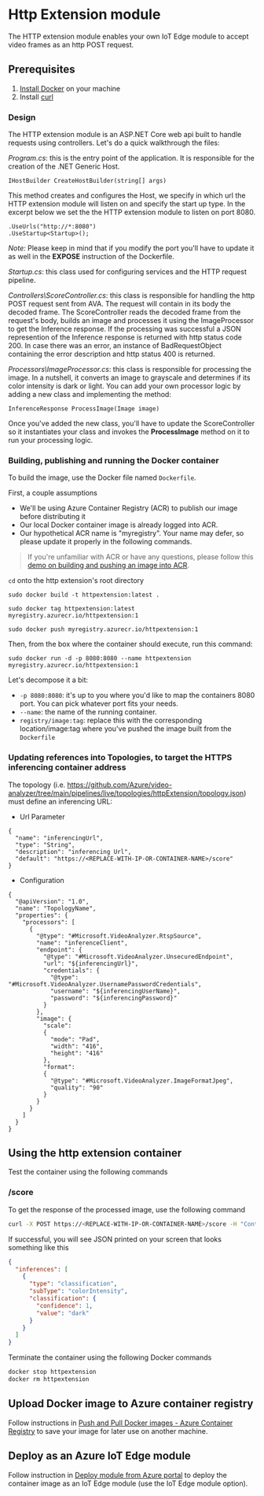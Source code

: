 # Http Extension module

The HTTP extension module enables your own IoT Edge module to accept video frames as an http POST request. 

## Prerequisites

1. [Install Docker](http://docs.docker.com/docker-for-windows/install/) on your machine
2. Install [curl](http://curl.haxx.se/)

### Design
The HTTP extension module is an ASP.NET Core web api built to handle requests using controllers. Let's do a quick walkthrough the files:

*Program.cs*: this is the entry point of the application. It is responsible for the creation of the .NET Generic Host.

```
IHostBuilder CreateHostBuilder(string[] args)
```
This method creates and configures the Host, we specify in which url the HTTP extension module will listen on and specify the start up type.
In the excerpt below we set the the HTTP extension module to listen on port 8080. 

```
.UseUrls("http://*:8080")
.UseStartup<Startup>();
```
*Note:* Please keep in mind that if you modify the port you'll have to update it as well in the **EXPOSE** instruction of the Dockerfile.


*Startup.cs*: this class used for configuring services and the HTTP request pipeline.


*Controllers\ScoreController.cs*: this class is responsible for handling the http POST request sent from AVA. The request will contain in its body the decoded frame. The ScoreController reads the decoded frame from the request's body, builds an image and processes it using the ImageProcessor to get the Inference response. If the processing was successful a JSON represention of the Inference response is returned with http status code 200. In case there was an error, an instance of BadRequestObject containing the error description and http status 400 is returned.


*Processors\ImageProcessor.cs*: this class is responsible for processing the image. In a nutshell, it converts an image to grayscale and determines if its color intensity is dark or light. You can add your own processor logic by adding a new class and implementing the method:

```
InferenceResponse ProcessImage(Image image)
```

Once you've added the new class, you'll have to update the ScoreController so it instantiates your class and invokes the **ProcessImage** method on it to run your processing logic.

### Building, publishing and running the Docker container

To build the image, use the Docker file named `Dockerfile`.

First, a couple assumptions

* We'll be using Azure Container Registry (ACR) to publish our image before distributing it
* Our local Docker container image is already logged into ACR.
* Our hypothetical ACR name is "myregistry". Your name may defer, so please update it properly in the following commands.

> If you're unfamiliar with ACR or have any questions, please follow this [demo on building and pushing an image into ACR](https://docs.microsoft.com/en-us/azure/container-registry/container-registry-get-started-docker-cli).

`cd` onto the http extension's root directory 

```
sudo docker build -t httpextension:latest .

sudo docker tag httpextension:latest myregistry.azurecr.io/httpextension:1

sudo docker push myregistry.azurecr.io/httpextension:1
```

Then, from the box where the container should execute, run this command:

`sudo docker run -d -p 8080:8080 --name httpextension myregistry.azurecr.io/httpextension:1`

Let's decompose it a bit:

* `-p 8080:8080`: it's up to you where you'd like to map the containers 8080 port. You can pick whatever port fits your needs.
* `--name`: the name of the running container.
* `registry/image:tag`: replace this with the corresponding location/image:tag where you've pushed the image built from the `Dockerfile`

### Updating references into Topologies, to target the HTTPS inferencing container address
The topology (i.e. https://github.com/Azure/video-analyzer/tree/main/pipelines/live/topologies/httpExtension/topology.json) must define an inferencing URL:

* Url Parameter
```
{
  "name": "inferencingUrl",
  "type": "String",
  "description": "inferencing Url",
  "default": "https://<REPLACE-WITH-IP-OR-CONTAINER-NAME>/score"
}
```
* Configuration
```
{
  "@apiVersion": "1.0",
  "name": "TopologyName",
  "properties": {
    "processors": [
      {
        "@type": "#Microsoft.VideoAnalyzer.RtspSource",
        "name": "inferenceClient",
        "endpoint": {
          "@type": "#Microsoft.VideoAnalyzer.UnsecuredEndpoint",
          "url": "${inferencingUrl}",
          "credentials": {
            "@type": "#Microsoft.VideoAnalyzer.UsernamePasswordCredentials",
            "username": "${inferencingUserName}",
            "password": "${inferencingPassword}"
          }
        },
        "image": {
          "scale":
          {
            "mode": "Pad",
            "width": "416",
            "height": "416"
          },
          "format":
          {
            "@type": "#Microsoft.VideoAnalyzer.ImageFormatJpeg",
            "quality": "90"
          }
        }
      }
    ]
  }
}
```
## Using the http extension container

Test the container using the following commands

### /score

To get the response of the processed image, use the following command

```bash
curl -X POST https://<REPLACE-WITH-IP-OR-CONTAINER-NAME>/score -H "Content-Type: image/jpeg" --data-binary @<image_file_in_jpeg>
```

If successful, you will see JSON printed on your screen that looks something like this

```JSON
{
  "inferences": [
    {
      "type": "classification",
      "subType": "colorIntensity",
      "classification": {
        "confidence": 1,
        "value": "dark"
      }
    }
  ]
}
```

Terminate the container using the following Docker commands

```bash
docker stop httpextension
docker rm httpextension
```

## Upload Docker image to Azure container registry

Follow instructions in [Push and Pull Docker images  - Azure Container Registry](http://docs.microsoft.com/en-us/azure/container-registry/container-registry-get-started-docker-cli) to save your image for later use on another machine.

## Deploy as an Azure IoT Edge module

Follow instruction in [Deploy module from Azure portal](https://docs.microsoft.com/en-us/azure/iot-edge/how-to-deploy-modules-portal) to deploy the container image as an IoT Edge module (use the IoT Edge module option).
